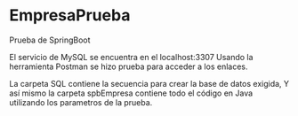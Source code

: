 # EmpresaPrueba
Prueba de SpringBoot

El servicio de MySQL se encuentra en el localhost:3307
Usando la herramienta Postman se hizo prueba para acceder a los enlaces.

La carpeta SQL contiene la secuencia para crear la base de datos exigida, 
Y así mismo la carpeta spbEmpresa contiene todo el código en Java utilizando los parametros de la prueba.
